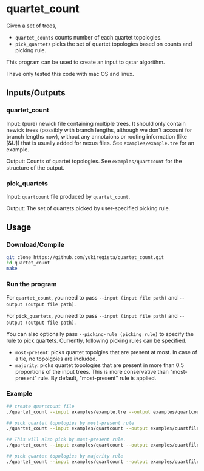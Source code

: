 # quartet_count

Given a set of trees, 

- `quartet_counts` counts number of each quartet topologies.
- `pick_quartets` picks the set of quartet topologies based on counts and picking rule.

This program can be used to create an input to qstar algorithm.

I have only tested this code with mac OS and linux.

## Inputs/Outputs
### quartet_count
Input: (pure) newick file containing multiple trees. It should only contain newick trees (possibly with branch lengths, although we don't account for branch lengths now), without any annotaions or rooting information (like [\&U]) that is usually added for nexus files. See `examples/example.tre` for an example.

Output: Counts of quartet topologies. See `examples/quartcount` for the structure of the output.

### pick_quartets
Input: `quartcount` file produced by `quartet_count`.

Output: The set of quartets picked by user-specified picking rule.


## Usage
### Download/Compile
```sh
git clone https://github.com/yukiregista/quartet_count.git
cd quartet_count
make
```

### Run the program
For `quartet_count`, you need to pass `--input (input file path)` and `--output (output file path)`.

For `pick_quartets`, you need to pass `--input (input file path)` and `--output (output file path)`.

You can also optionally pass `--picking-rule (picking rule)` to specify the rule to pick quartets.
Currently, following picking rules can be specified.
- `most-present`: picks quartet topolgies that are present at most. In case of a tie, no topolgoies are included.
- `majority`: picks quartet topologies that are present in more than 0.5 proportions of the input trees. This is more conservative than "most-present" rule.
By default, "most-present" rule is applied.

### Example
```sh
## create quartcount file
./quartet_count --input examples/example.tre --output examples/quartcount

## pick quartet topologies by most-present rule
./quartet_count --input examples/quartcount --output examples/quartfile1 --picking-rule most-present

## This will also pick by most-present rule.
./quartet_count --input examples/quartcount --output examples/quartfile2 --picking-rule most-present

## pick quartet topologies by majority rule
./quartet_count --input examples/quartcount --output examples/quartfile3 --picking-rule majority
```
